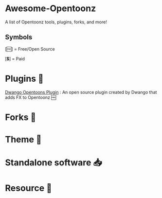 # Awesome-Opentoonz
A list of Opentoonz tools, plugins, forks, and more!

## Symbols
[🆓] = Free/Open Source

[💲] = Paid


# Plugins 🔌
[Dwango Opentoons Plugin](https://github.com/opentoonz/dwango_opentoonz_plugins) : An open source plugin created by Dwango that adds FX to Opentoonz 🆓

# Forks 🍴

# Theme 👗

# Standalone software 📥

# Resource 📖
